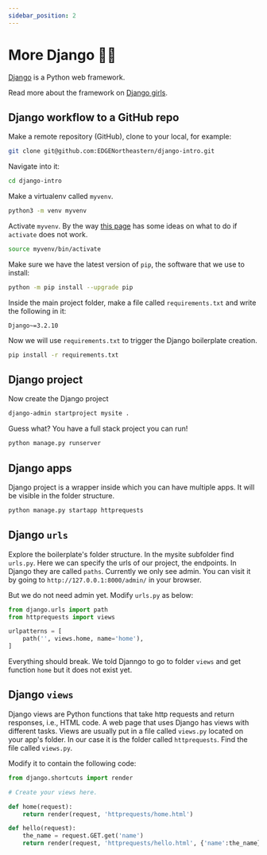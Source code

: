 ```yaml
---
sidebar_position: 2
---
```


# More Django 🔗‍💥

[Django](https://www.djangoproject.com/) is a Python web framework.

Read more about the framework on [Django girls](https://tutorial.djangogirls.org/en/django/).

## Django workflow to a GitHub repo

Make a remote repository (GitHub), clone to your local, for example:

```bash
git clone git@github.com:EDGENortheastern/django-intro.git
```

Navigate into it:

```bash
cd django-intro
```

Make a virtualenv called `myvenv`.

```bash
python3 -m venv myvenv
```

Activate `myvenv`. By the way [this page](https://tutorial.djangogirls.org/en/django_installation/#working-with-virtualenv) has some ideas on what to do if `activate` does not work.

```bash
source myvenv/bin/activate
```

Make sure we have the latest version of `pip`, the software that we use to install:

```bash
python -m pip install --upgrade pip
```

Inside the main project folder, make a file called `requirements.txt` and write the following in it:

```text
Django~=3.2.10
```

Now we will use `requirements.txt` to trigger the Django boilerplate creation.

```bash
pip install -r requirements.txt
```

## Django project

Now create the Django project

```bash
django-admin startproject mysite .
```

Guess what? You have a full stack project you can run!

```bash
python manage.py runserver
```

## Django apps

Django project is a wrapper inside which you can have multiple apps. It will be visible in the folder structure.

```bash
python manage.py startapp httprequests
```

## Django `urls`

Explore the boilerplate's folder structure.
In the mysite subfolder find `urls.py`. Here we can specify the urls of our project, the endpoints. In Django they are called `paths`. Currently we only see admin. You can visit it by going to `http://127.0.0.1:8000/admin/` in your browser.

But we do not need admin yet. Modify `urls.py` as below:

```python
from django.urls import path
from httprequests import views

urlpatterns = [
    path('', views.home, name='home'),
]
```

Everything should break. We told Djanngo to go to folder `views` and get function `home` but it does not exist yet.

## Django `views`

Django views are Python functions that take http requests and return responses, i.e., HTML code. A web page that uses Django has views with different tasks. Views are usually put in a file called `views.py` located on your app's folder. In our case it is the folder called `httprequests`. Find the file called `views.py`.

Modify it to contain the following code:

```python
from django.shortcuts import render

# Create your views here.

def home(request):
    return render(request, 'httprequests/home.html')

def hello(request):
    the_name = request.GET.get('name')
    return render(request, 'httprequests/hello.html', {'name':the_name})
```
